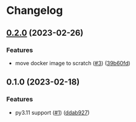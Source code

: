 # Changelog

## [0.2.0](https://github.com/andrewthetechie/k8s-autoannotator/compare/v0.1.0...v0.2.0) (2023-02-26)


### Features

* move docker image to scratch ([#3](https://github.com/andrewthetechie/k8s-autoannotator/issues/3)) ([39b60fd](https://github.com/andrewthetechie/k8s-autoannotator/commit/39b60fd98fc08ddeb9667e7ce376cdda47008e79))

## 0.1.0 (2023-02-18)


### Features

* py3.11 support ([#1](https://github.com/andrewthetechie/k8s-autoannotator/issues/1)) ([ddab927](https://github.com/andrewthetechie/k8s-autoannotator/commit/ddab92797bc557516b659516b03c43d1ea9923d7))
